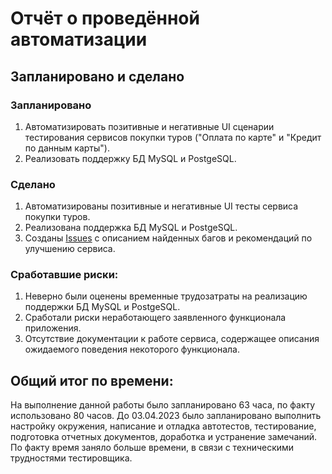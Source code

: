 # Отчёт о проведённой автоматизации
## Запланировано и сделано
### Запланировано
1. Автоматизировать позитивные и негативные UI сценарии тестирования сервисов покупки туров ("Оплата по карте" и "Кредит по данным карты").
2. Реализовать поддержку БД MySQL и PostgeSQL.
### Сделано
1. Автоматизированы позитивные и негативные UI тесты сервиса покупки туров.
2. Реализована поддержка БД MySQL и PostgeSQL.
3. Созданы [Issues](https://github.com/persikfloro/diploma-qa/issues) с описанием найденных багов и рекомендаций по улучшению сервиса.

### Сработавшие риски:
1. Неверно были оценены временные трудозатраты на реализацию поддержки БД MySQL и PostgeSQL.
2. Сработали риски неработающего заявленного функционала приложения.
3. Отсутствие документации к работе сервиса, содержащее описания ожидаемого поведения некоторого функционала.

## Общий итог по времени:
На выполнение данной работы было запланировано 63 часа, по факту использовано 80 часов.
До 03.04.2023 было запланировано выполнить настройку окружения, написание и отладка автотестов, тестирование, подготовка отчетных документов, доработка и устранение замечаний. 
По факту время заняло больше времени, в связи с техническими трудностями тестировщика.